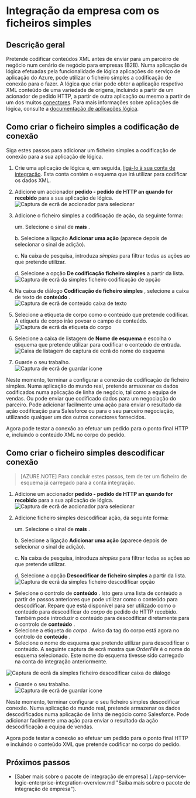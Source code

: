 <properties
    pageTitle="Saiba como codificar ou descodificar ficheiros simples, utilizar as aplicações do pacote de integração de empresa e lógica | Aplicação de serviço do Microsoft Azure | Microsoft Azure"
    description="Utilize as funcionalidades de aplicações empresariais Integration Pack e lógica para codificar ou descodificar ficheiros simples"
    services="app-service\logic"
    documentationCenter=".net,nodejs,java"
    authors="msftman"
    manager="erikre"
    editor="cgronlun"/>

<tags 
    ms.service="logic-apps" 
    ms.workload="integration" 
    ms.tgt_pltfrm="na" 
    ms.devlang="na" 
    ms.topic="article" 
    ms.date="07/08/2016" 
    ms.author="deonhe"/>

# <a name="enterprise-integration-with-flat-files"></a>Integração da empresa com os ficheiros simples

## <a name="overview"></a>Descrição geral

Pretende codificar conteúdos XML antes de enviar para um parceiro de negócio num cenário de negócio para empresas (B2B). Numa aplicação de lógica efetuadas pela funcionalidade de lógica aplicações do serviço de aplicação do Azure, pode utilizar o ficheiro simples a codificação de conexão para o fazer. A lógica que criar pode obter a aplicação respetivo XML conteúdo de uma variedade de origens, incluindo a partir de um acionador de pedido HTTP, a partir de outra aplicação ou mesmo a partir de um dos muitos [conectores](../connectors/apis-list.md). Para mais informações sobre aplicações de lógica, consulte a [documentação de aplicações lógica](./app-service-logic-what-are-logic-apps.md "Saiba mais sobre aplicações de lógica").  

## <a name="how-to-create-the-flat-file-encoding-connector"></a>Como criar o ficheiro simples a codificação de conexão

Siga estes passos para adicionar um ficheiro simples a codificação de conexão para a sua aplicação de lógica.

1. Crie uma aplicação de lógica e, em seguida, [ligá-lo à sua conta de integração](./app-service-logic-enterprise-integration-accounts.md "aprender a associar uma conta de integração para uma aplicação de lógica"). Esta conta contém o esquema que irá utilizar para codificar os dados XML.  
2. Adicione um accionador **pedido - pedido de HTTP an quando for recebido** para a sua aplicação de lógica.  
![Captura de ecrã de accionador para selecionar](./media/app-service-logic-enterprise-integration-flatfile/flatfile-1.png)    
3. Adicione o ficheiro simples a codificação de ação, da seguinte forma:

    um. Selecione o sinal de **mais** .

    b. Selecione a ligação **Adicionar uma ação** (aparece depois de selecionar o sinal de adição).

    c. Na caixa de pesquisa, introduza *simples* para filtrar todas as ações ao que pretende utilizar.

    d. Selecione a opção **De codificação ficheiro simples** a partir da lista.   
![Captura de ecrã da simples ficheiro codificação de opção](./media/app-service-logic-enterprise-integration-flatfile/flatfile-2.png)   
4. Na caixa de diálogo **Codificação de ficheiro simples** , selecione a caixa de texto de **conteúdo** .  
![Captura de ecrã de conteúdo caixa de texto](./media/app-service-logic-enterprise-integration-flatfile/flatfile-3.png)  
5. Selecione a etiqueta de corpo como o conteúdo que pretende codificar. A etiqueta de corpo irão povoar o campo de conteúdo.     
![Captura de ecrã da etiqueta do corpo](./media/app-service-logic-enterprise-integration-flatfile/flatfile-4.png)  
6. Selecione a caixa de listagem de **Nome de esquema** e escolha o esquema que pretende utilizar para codificar o conteúdo de entrada.    
![Caixa de listagem de captura de ecrã do nome do esquema](./media/app-service-logic-enterprise-integration-flatfile/flatfile-5.png)  
7. Guarde o seu trabalho.   
![Captura de ecrã de guardar ícone](./media/app-service-logic-enterprise-integration-flatfile/flatfile-6.png)  

Neste momento, terminar a configurar a conexão de codificação de ficheiro simples. Numa aplicação do mundo real, pretende armazenar os dados codificados numa aplicação de linha de negócio, tal como a equipa de vendas. Ou pode enviar que codificado dados para um negociação do parceiro. Pode adicionar facilmente uma ação para enviar o resultado da ação codificação para Salesforce ou para o seu parceiro negociação, utilizando qualquer um dos outros conectores fornecidos.

Agora pode testar a conexão ao efetuar um pedido para o ponto final HTTP e, incluindo o conteúdo XML no corpo do pedido.  

## <a name="how-to-create-the-flat-file-decoding-connector"></a>Como criar o ficheiro simples descodificar conexão

>[AZURE.NOTE] Para concluir estes passos, tem de ter um ficheiro de esquema já carregado para a conta integração.

1. Adicione um accionador **pedido - pedido de HTTP an quando for recebido** para a sua aplicação de lógica.  
![Captura de ecrã de accionador para selecionar](./media/app-service-logic-enterprise-integration-flatfile/flatfile-1.png)    
2. Adicione ficheiro simples descodificar ação, da seguinte forma:

    um. Selecione o sinal de **mais** .

    b. Selecione a ligação **Adicionar uma ação** (aparece depois de selecionar o sinal de adição).

    c. Na caixa de pesquisa, introduza *simples* para filtrar todas as ações ao que pretende utilizar.

    d. Selecione a opção **Descodificar de ficheiro simples** a partir da lista.   
![Captura de ecrã da simples ficheiro descodificar opção](./media/app-service-logic-enterprise-integration-flatfile/flatfile-2.png)   
- Selecione o controlo de **conteúdo** . Isto gera uma lista de conteúdo a partir de passos anteriores que pode utilizar como o conteúdo para descodificar. Repare que está disponível para ser utilizado como o conteúdo para descodificar do *corpo* do pedido de HTTP recebido. Também pode introduzir o conteúdo para descodificar diretamente para o controlo de **conteúdo** .     
- Selecione a etiqueta do *corpo* . Aviso da tag do corpo está agora no controlo de **conteúdo** .
- Selecione o nome do esquema que pretende utilizar para descodificar o conteúdo. A seguinte captura de ecrã mostra que *OrderFile* é o nome do esquema selecionado. Este nome do esquema tivesse sido carregado na conta do integração anteriormente.

 ![Captura de ecrã da simples ficheiro descodificar caixa de diálogo](./media/app-service-logic-enterprise-integration-flatfile/flatfile-decode-1.png)    
- Guarde o seu trabalho.  
![Captura de ecrã de guardar ícone](./media/app-service-logic-enterprise-integration-flatfile/flatfile-6.png)    

Neste momento, terminar configurar o seu ficheiro simples descodificar conexão. Numa aplicação do mundo real, pretende armazenar os dados descodificados numa aplicação de linha de negócio como Salesforce. Pode adicionar facilmente uma ação para enviar o resultado da ação descodificação a equipa de vendas.

Agora pode testar a conexão ao efetuar um pedido para o ponto final HTTP e incluindo o conteúdo XML que pretende codificar no corpo do pedido.  

## <a name="next-steps"></a>Próximos passos
- [Saber mais sobre o pacote de integração de empresa] (./app-service-logic-enterprise-integration-overview.md "Saiba mais sobre o pacote de integração de empresa").  
